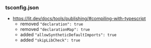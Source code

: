### tsconfig.json

- https://lit.dev/docs/tools/publishing/#compiling-with-typescript
  - removed `"declaration": true`
  - removed `"declarationMap": true`
  - added `"allowSyntheticDefaultImports": true`
  - added `"skipLibCheck": true`